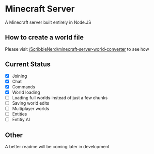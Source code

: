 # Minecraft Server

A Minecraft server built entirely in Node.JS

## How to create a world file
Please visit [/ScribbleNerd/minecraft-server-world-converter](https://github.com/ScribbleNerd/minecraft-server-world-converter) to see how

## Current Status
- [x] Joining
- [x] Chat
- [x] Commands
- [x] World loading
- [ ] Loading full worlds instead of just a few chunks
- [ ] Saving world edits
- [ ] Multiplayer worlds
- [ ] Entities
- [ ] Entitiy AI

## Other
A better readme will be coming later in development